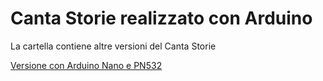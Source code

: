 # Canta Storie realizzato con Arduino
La cartella contiene altre versioni del Canta Storie

[Versione con Arduino Nano e PN532](/10_Other_Versions/Arduino_Nano_PN532)

